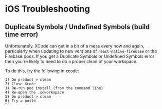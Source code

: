 # iOS Troubleshooting

## Duplicate Symbols / Undefined Symbols (build time error)

Unfortunately, XCode can get in a bit of a mess every now and again, particularly when updating to new versions of `react-native-firebase` or the Firebase pods.  If you get a Duplicate Symbols or Undefined Symbols error then you're likely to need to do a proper clean of your workspace.

To do this, try the following in xcode:

```
1) Do product > clean
2) Close Xcode
3) Re-run pod install (from the command line)
4) Re-open the .xcworkspace
5) Do product > clean
6) Try a build
``
